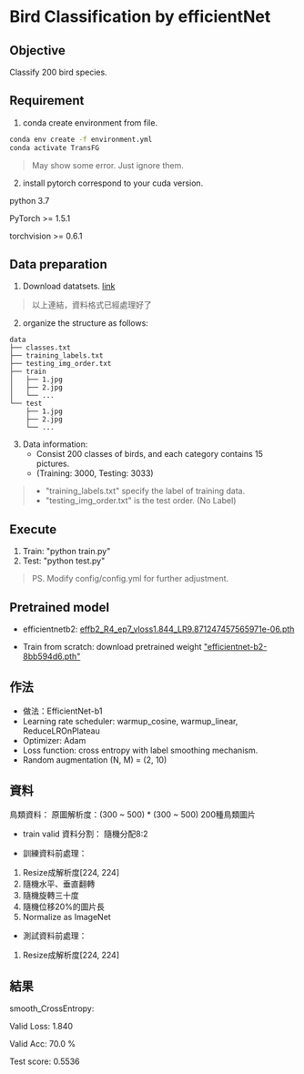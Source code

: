 # Bird Classification by efficientNet

## Objective
Classify 200 bird species. 

## Requirement

1. conda create environment from file.
```bash
conda env create -f environment.yml
conda activate TransFG
```
> May show some error. Just ignore them.

2. install pytorch correspond to your cuda version.

python 3.7

PyTorch >= 1.5.1

torchvision >= 0.6.1


## Data preparation

1. Download datatsets. [link](https://drive.google.com/drive/folders/11nUVfbylNeJ3zl3AUbCkn9_8c4Os1GbG?usp=sharing)

> 以上連結，資料格式已經處理好了 

2. organize the structure as follows:
```
data
├── classes.txt
├── training_labels.txt
├── testing_img_order.txt
├── train
│   ├── 1.jpg
│   ├── 2.jpg
│   └── ...
└── test
    ├── 1.jpg
    ├── 2.jpg
    └── ...
```

3. Data information:
    * Consist 200 classes of birds, and each category contains 15 pictures.
    * (Training: 3000, Testing: 3033)

> * "training_labels.txt" specify the label of training data.
> * "testing_img_order.txt" is the test order. (No Label)
    
## Execute

1. Train: "python train.py"
2. Test: "python test.py"

> PS. Modify config/config.yml for further adjustment.
    
## Pretrained model
* efficientnetb2: [effb2_R4_ep7_vloss1.844_LR9.871247457565971e-06.pth](https://drive.google.com/drive/u/1/folders/11nUVfbylNeJ3zl3AUbCkn9_8c4Os1GbG)

* Train from scratch: download pretrained weight ["efficientnet-b2-8bb594d6.pth"](https://github.com/lukemelas/EfficientNet-PyTorch/releases)

## 作法

* 做法：EfficientNet-b1
* Learning rate scheduler: warmup_cosine, warmup_linear, ReduceLROnPlateau
* Optimizer: Adam
* Loss function: cross entropy with label smoothing mechanism.
* Random augmentation (N, M) = (2, 10)


## 資料

鳥類資料：
原圖解析度：(300 ~ 500) * (300 ~ 500)
200種鳥類圖片

* train valid 資料分割：
隨機分配8:2


* 訓練資料前處理：
1. Resize成解析度[224, 224]
2. 隨機水平、垂直翻轉
3. 隨機旋轉三十度
4. 隨機位移20%的圖片長
5. Normalize as ImageNet

* 測試資料前處理：
1. Resize成解析度[224, 224]

## 結果
smooth_CrossEntropy: 

Valid Loss: 1.840

Valid Acc: 70.0 %

Test score: 0.5536





